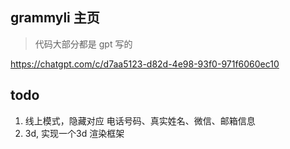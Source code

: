 ## grammyli 主页

> 代码大部分都是 gpt 写的

https://chatgpt.com/c/d7aa5123-d82d-4e98-93f0-971f6060ec10

## todo

1. 线上模式，隐藏对应 电话号码、真实姓名、微信、邮箱信息
2. 3d, 实现一个3d 渲染框架
    

